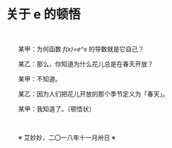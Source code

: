 # 关于 e 的顿悟

&emsp;&emsp;

&emsp;&emsp;某甲：为何函数 _f(x)=e^x_ 的导数就是它自己？

&emsp;&emsp;某乙：那么，你知道为什么花儿总是在春天开放？

&emsp;&emsp;某甲：不知道。

&emsp;&emsp;某乙：因为人们把花儿开放的那个季节定义为「春天」。

&emsp;&emsp;某甲：我知道了。（顿悟状）

&emsp;&emsp;

&emsp;&emsp;※ 艾妙妙，二〇一八年十一月卅日 ※